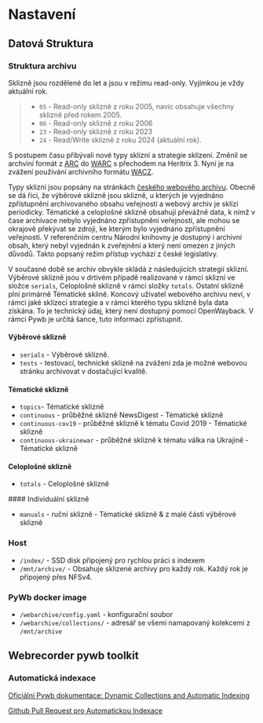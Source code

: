 # Nastavení

## Datová Struktura

### Struktura archivu

Sklizně jsou rozdělené do let a jsou v režimu read-only. Vyjímkou je vždy aktuální rok.

> - `05` - Read-only sklizně z roku 2005, navíc obsahuje všechny sklizně před rokem 2005.
> - `06` - Read-only sklizně z roku 2006
> - `23` - Read-only sklizně z roku 2023
> - `24` - Read/Write sklizně z roku 2024 (aktuální rok).

S postupem času přibývali nové typy sklizní a strategie sklízení. Změnil se archviní formát z [ARC](https://archive.org/web/researcher/ArcFileFormat.php) do [WARC](http://bibnum.bnf.fr/WARC/) s přechodem na Heritrix 3. Nyní je na zvážení používání archivního formátu [WACZ](https://specs.webrecorder.net/wacz/1.1.1/).

Typy sklizní jsou popsány na stránkách [českého webového archivu](https://webarchiv.cz/cs/o-webarchivu). Obecně se dá říci, že výběrové sklizně jsou sklizně, u kterých je vyjednáno zpřístupnění archivovaného obsahu veřejnosti a webový archiv je sklízí periodicky. Tématické a celoplošné sklizně obsahují převážně data, k nímž v čase archivace nebylo vyjednáno zpřístupnění veřejnosti, ale mohou se okrajově překývat se zdroji, ke kterým bylo vyjednáno zpřístupnění veřejnosti. V referenčním centru Národní knihovny je dostupný i archivní obsah, který nebyl vyjednán k zveřejnění a který není omezen z jiných důvodů. Takto popsaný režim přístup vychází z české legislativy.

V současné době se archiv obvykle skládá z následujících strategií sklizní. Výběrové sklizně jsou v drtivém případě realizované v rámci sklizní ve složce `serials`, Celoplošné sklizně v rámci složky `totals`. Ostatní sklizně plní primárně Tématické sklině. Koncový uživatel webového archivu neví, v rámci jaké sklízecí strategie a v rámci kterého typu sklizně byla data získána. To je technický údaj, který není dostupný pomocí OpenWayback. V rámci Pywb je určitá šance, tuto informaci zpřístupnit.

#### Výběrové sklizně

- `serials` - Výběrové sklizně.
- `tests` - testovací, technické sklizně na zvážení zda je možné webovou stránku archivovat v dostačující kvalitě.

#### Tématické sklizně

- `topics`- Tématické sklizně
- `continuous` - průběžné sklizně NewsDigest - Tématické sklizně
- `continuous-cov19` - průběžné sklizně k tématu Covid 2019 - Tématické sklizně
- `continuous-ukrainewar` - průběžné sklizně k tématu válka na Ukrajině - Tématické sklizně

#### Celoplošné sklizně

- `totals` - Celoplošné sklizně

#### Individuální sklizně

- `manuals` - ruční sklizně - Tématické sklizně & z malé části výběrové sklizně

### Host

- `/index/` - SSD disk připojený pro rychlou práci s indexem
- `/mnt/archive/` - Obsahuje sklizené archivy pro každý rok. Každý rok je připojený přes NFSv4.

### PyWb docker image

- `/webarchive/config.yaml` - konfigurační soubor
- `/webarchive/collections/` - adresář se všemi namapovaný kolekcemi z `/mnt/archive`

## Webrecorder pywb toolkit

### Automatická indexace

[Oficiální Pywb dokumentace: Dynamic Collections and Automatic Indexing](https://pywb.readthedocs.io/en/latest/manual/usage.html#dynamic-collections-and-automatic-indexing)

[Github Pull Request pro Automatickou Indexace](https://github.com/webrecorder/pywb/commit/733642551da989fdfc227e16d7ab75871060efb7)
